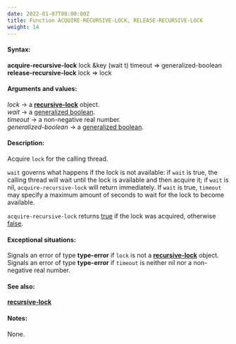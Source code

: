 ```yaml
---
date: 2022-01-07T08:00:00Z
title: Function ACQUIRE-RECURSIVE-LOCK, RELEASE-RECURSIVE-LOCK
weight: 14
---
```


#### Syntax:

**acquire-recursive-lock** lock &key (wait t) timeout => generalized-boolean\
**release-recursive-lock** lock => lock

#### Arguments and values:

*lock* -> a [**recursive-lock**](../recursive-lock) object.\
*wait* -> a [generalized
boolean](http://www.lispworks.com/documentation/HyperSpec/Body/26_glo_g.htm#generalized_boolean).\
*timeout* -> a non-negative real number.\
*generalized-boolean* -> a [generalized
boolean](http://www.lispworks.com/documentation/HyperSpec/Body/26_glo_g.htm#generalized_boolean).

#### Description:

Acquire `lock` for the calling thread.

`wait` governs what happens if the lock is not available: if `wait` is
true, the calling thread will wait until the lock is available and
then acquire it; if `wait` is nil, `acquire-recursive-lock` will
return immediately. If `wait` is true, `timeout` may specify a maximum
amount of seconds to wait for the lock to become available.

`acquire-recursive-lock` returns
[true](http://www.lispworks.com/documentation/HyperSpec/Body/26_glo_t.htm#true)
if the lock was acquired, otherwise
[false](http://www.lispworks.com/documentation/HyperSpec/Body/26_glo_f.htm#false).

#### Exceptional situations:

Signals an error of type **type-error** if `lock` is not a
[**recursive-lock**](../recursive-lock) object.\
Signals an error of type **type-error** if `timeout` is neither nil
nor a non-negative real number.

#### See also:

[**recursive-lock**](../recursive-lock)

#### Notes:

None.
